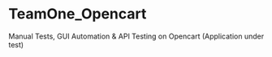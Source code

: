 # TeamOne_Opencart
Manual Tests, GUI Automation &amp; API Testing on Opencart (Application under test)
